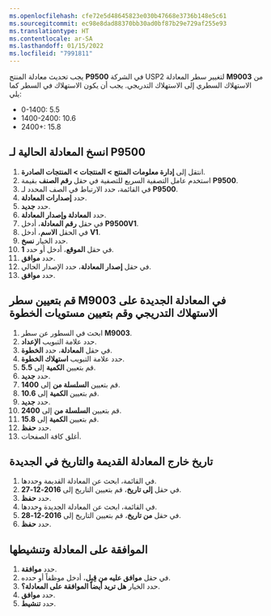 ```yaml
---
ms.openlocfilehash: cfe72e5d48645823e030b47668e3736b148e5c61
ms.sourcegitcommit: ec98e8dad88370bb30ad0bf87b29e729af255e93
ms.translationtype: HT
ms.contentlocale: ar-SA
ms.lasthandoff: 01/15/2022
ms.locfileid: "7991811"
---
```

يجب تحديث معادلة المنتج **P9500** في الشركة USP2 لتغيير سطر المعادلة **M9003** من الاستهلاك السطري إلى الاستهلاك التدريجي. يجب أن يكون الاستهلاك في السطر كما يلي:

-   0-1400: 5.5
-   1400-2400: 10.6
-   2400+: 15.8

## <a name="copy-the-existing-formula-for-p9500"></a>انسخ المعادلة الحالية لـ P9500

1.  انتقل إلى **إدارة معلومات المنتج > المنتجات > المنتجات الصادرة**.
2.  استخدم عامل التصفية السريع للتصفية في حقل **رقم الصنف** بقيمة **P9500**.
3.  في القائمة، حدد الارتباط في الصف المحدد لـ **P9500**.
4.  حدد **إصدارات المعادلة**.
5.  حدد **جديد**.
6.  حدد **المعادلة وإصدار المعادلة**.
7.  في حقل **رقم المعادلة**، أدخل **P9500V1**.
8.  في الحقل **الاسم**، أدخل **V1**.
9.  حدد الخيار **نسخ**.
10. في حقل **الموقع**، أدخل أو حدد **1**.
11. حدد **موافق**.
12. في حقل **إصدار المعادلة**، حدد الإصدار الحالي.
13. حدد **موافق**.


## <a name="set-the-line-for-m9003-in-the-new-formula-to-stepwise-consumption-and-set-the-step-levels"></a>قم بتعيين سطر M9003 في المعادلة الجديدة على الاستهلاك التدريجي وقم بتعيين مستويات الخطوة

1. ابحث في السطور عن سطر **M9003**.
15. حدد علامة التبويب **الإعداد**.
16. في حقل **المعادلة**، حدد **الخطوة**.
17. حدد علامة التبويب **استهلاك الخطوة**.
18. قم بتعيين **الكمية** إلى **5.5**.
19. حدد **جديد**.
20. قم بتعيين **السلسلة من** إلى **1400**.
21. قم بتعيين **الكمية** إلى **10.6**.
22. حدد **جديد**.
23. قم بتعيين **السلسلة من** إلى **2400**.
24. قم بتعيين **الكمية** إلى **15.8**.
25. حدد **حفظ**.
26. أغلق كافة الصفحات.


## <a name="date-out-the-old-formula-and-date-in-the-new-one"></a>تاريخ خارج المعادلة القديمة والتاريخ في الجديدة

1. في القائمة، ابحث عن المعادلة القديمة وحددها.
28. في حقل **إلى ‏‏تاريخ**، قم بتعيين التاريخ إلى **2016-12-27**.
29. حدد **حفظ**.
30. في القائمة، ابحث عن المعادلة الجديدة وحددها.
31. في حقل **من ‏‏تاريخ**، قم بتعيين التاريخ إلى **2016-12-28**.
32. حدد **حفظ**.


## <a name="approve-and-activate-the-formula"></a>الموافقة على المعادلة وتنشيطها

1. حدد **موافقة**.
34. في حقل **موافق عليه من قِبل**، أدخل موظفاً أو حدده.
35. حدد الخيار **هل تريد أيضاً الموافقة على المعادلة؟**.
36. حدد **موافق**.
37. حدد **تنشيط**.
